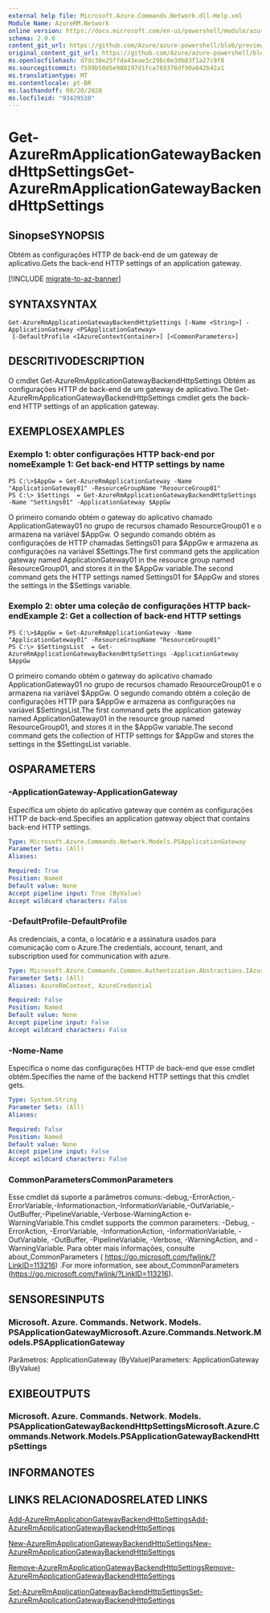```yaml
---
external help file: Microsoft.Azure.Commands.Network.dll-Help.xml
Module Name: AzureRM.Network
online version: https://docs.microsoft.com/en-us/powershell/module/azurerm.network/get-azurermapplicationgatewaybackendhttpsettings
schema: 2.0.0
content_git_url: https://github.com/Azure/azure-powershell/blob/preview/src/ResourceManager/Network/Commands.Network/help/Get-AzureRmApplicationGatewayBackendHttpSettings.md
original_content_git_url: https://github.com/Azure/azure-powershell/blob/preview/src/ResourceManager/Network/Commands.Network/help/Get-AzureRmApplicationGatewayBackendHttpSettings.md
ms.openlocfilehash: d7dc38e25ffda43eae3c29bc0e3db83f1a27c9f8
ms.sourcegitcommit: f599b50d5e980197d1fca769378df90a842b42a1
ms.translationtype: MT
ms.contentlocale: pt-BR
ms.lasthandoff: 08/20/2020
ms.locfileid: "93429510"
---
```

# <span data-ttu-id="ecb55-101">Get-AzureRmApplicationGatewayBackendHttpSettings</span><span class="sxs-lookup"><span data-stu-id="ecb55-101">Get-AzureRmApplicationGatewayBackendHttpSettings</span></span>

## <span data-ttu-id="ecb55-102">Sinopse</span><span class="sxs-lookup"><span data-stu-id="ecb55-102">SYNOPSIS</span></span>
<span data-ttu-id="ecb55-103">Obtém as configurações HTTP de back-end de um gateway de aplicativo.</span><span class="sxs-lookup"><span data-stu-id="ecb55-103">Gets the back-end HTTP settings of an application gateway.</span></span>

[!INCLUDE [migrate-to-az-banner](../../includes/migrate-to-az-banner.md)]

## <span data-ttu-id="ecb55-104">SYNTAX</span><span class="sxs-lookup"><span data-stu-id="ecb55-104">SYNTAX</span></span>

```
Get-AzureRmApplicationGatewayBackendHttpSettings [-Name <String>] -ApplicationGateway <PSApplicationGateway>
 [-DefaultProfile <IAzureContextContainer>] [<CommonParameters>]
```

## <span data-ttu-id="ecb55-105">DESCRITIVO</span><span class="sxs-lookup"><span data-stu-id="ecb55-105">DESCRIPTION</span></span>
<span data-ttu-id="ecb55-106">O cmdlet Get-AzureRmApplicationGatewayBackendHttpSettings Obtém as configurações HTTP de back-end de um gateway de aplicativo.</span><span class="sxs-lookup"><span data-stu-id="ecb55-106">The Get-AzureRmApplicationGatewayBackendHttpSettings cmdlet gets the back-end HTTP settings of an application gateway.</span></span>

## <span data-ttu-id="ecb55-107">EXEMPLOS</span><span class="sxs-lookup"><span data-stu-id="ecb55-107">EXAMPLES</span></span>

### <span data-ttu-id="ecb55-108">Exemplo 1: obter configurações HTTP back-end por nome</span><span class="sxs-lookup"><span data-stu-id="ecb55-108">Example 1: Get back-end HTTP settings by name</span></span>
```
PS C:\>$AppGw = Get-AzureRmApplicationGateway -Name "ApplicationGateway01" -ResourceGroupName "ResourceGroup01"
PS C:\> $Settings  = Get-AzureRmApplicationGatewayBackendHttpSettings -Name "Settings01" -ApplicationGateway $AppGw
```

<span data-ttu-id="ecb55-109">O primeiro comando obtém o gateway do aplicativo chamado ApplicationGateway01 no grupo de recursos chamado ResourceGroup01 e o armazena na variável $AppGw. O segundo comando obtém as configurações de HTTP chamadas Settings01 para $AppGw e armazena as configurações na variável $Settings.</span><span class="sxs-lookup"><span data-stu-id="ecb55-109">The first command gets the application gateway named ApplicationGateway01 in the resource group named ResourceGroup01, and stores it in the $AppGw variable.The second command gets the HTTP settings named Settings01 for $AppGw and stores the settings in the $Settings variable.</span></span>

### <span data-ttu-id="ecb55-110">Exemplo 2: obter uma coleção de configurações HTTP back-end</span><span class="sxs-lookup"><span data-stu-id="ecb55-110">Example 2: Get a collection of back-end HTTP settings</span></span>
```
PS C:\>$AppGw = Get-AzureRmApplicationGateway -Name "ApplicationGateway01" -ResourceGroupName "ResourceGroup01"
PS C:\> $SettingsList  = Get-AzureRmApplicationGatewayBackendHttpSettings -ApplicationGateway $AppGw
```

<span data-ttu-id="ecb55-111">O primeiro comando obtém o gateway do aplicativo chamado ApplicationGateway01 no grupo de recursos chamado ResourceGroup01 e o armazena na variável $AppGw. O segundo comando obtém a coleção de configurações HTTP para $AppGw e armazena as configurações na variável $SettingsList.</span><span class="sxs-lookup"><span data-stu-id="ecb55-111">The first command gets the application gateway named ApplicationGateway01 in the resource group named ResourceGroup01, and stores it in the $AppGw variable.The second command gets the collection of HTTP settings for $AppGw and stores the settings in the $SettingsList variable.</span></span>

## <span data-ttu-id="ecb55-112">OS</span><span class="sxs-lookup"><span data-stu-id="ecb55-112">PARAMETERS</span></span>

### <span data-ttu-id="ecb55-113">-ApplicationGateway</span><span class="sxs-lookup"><span data-stu-id="ecb55-113">-ApplicationGateway</span></span>
<span data-ttu-id="ecb55-114">Especifica um objeto do aplicativo gateway que contém as configurações HTTP de back-end.</span><span class="sxs-lookup"><span data-stu-id="ecb55-114">Specifies an application gateway object that contains back-end HTTP settings.</span></span>

```yaml
Type: Microsoft.Azure.Commands.Network.Models.PSApplicationGateway
Parameter Sets: (All)
Aliases:

Required: True
Position: Named
Default value: None
Accept pipeline input: True (ByValue)
Accept wildcard characters: False
```

### <span data-ttu-id="ecb55-115">-DefaultProfile</span><span class="sxs-lookup"><span data-stu-id="ecb55-115">-DefaultProfile</span></span>
<span data-ttu-id="ecb55-116">As credenciais, a conta, o locatário e a assinatura usados para comunicação com o Azure.</span><span class="sxs-lookup"><span data-stu-id="ecb55-116">The credentials, account, tenant, and subscription used for communication with azure.</span></span>

```yaml
Type: Microsoft.Azure.Commands.Common.Authentication.Abstractions.IAzureContextContainer
Parameter Sets: (All)
Aliases: AzureRmContext, AzureCredential

Required: False
Position: Named
Default value: None
Accept pipeline input: False
Accept wildcard characters: False
```

### <span data-ttu-id="ecb55-117">-Nome</span><span class="sxs-lookup"><span data-stu-id="ecb55-117">-Name</span></span>
<span data-ttu-id="ecb55-118">Especifica o nome das configurações HTTP de back-end que esse cmdlet obtém.</span><span class="sxs-lookup"><span data-stu-id="ecb55-118">Specifies the name of the backend HTTP settings that this cmdlet gets.</span></span>

```yaml
Type: System.String
Parameter Sets: (All)
Aliases:

Required: False
Position: Named
Default value: None
Accept pipeline input: False
Accept wildcard characters: False
```

### <span data-ttu-id="ecb55-119">CommonParameters</span><span class="sxs-lookup"><span data-stu-id="ecb55-119">CommonParameters</span></span>
<span data-ttu-id="ecb55-120">Esse cmdlet dá suporte a parâmetros comuns:-debug,-ErrorAction,-ErrorVariable,-Informationaction,-InformationVariable,-OutVariable,-OutBuffer,-PipelineVariable,-Verbose-WarningAction e-WarningVariable.</span><span class="sxs-lookup"><span data-stu-id="ecb55-120">This cmdlet supports the common parameters: -Debug, -ErrorAction, -ErrorVariable, -InformationAction, -InformationVariable, -OutVariable, -OutBuffer, -PipelineVariable, -Verbose, -WarningAction, and -WarningVariable.</span></span> <span data-ttu-id="ecb55-121">Para obter mais informações, consulte about_CommonParameters ( https://go.microsoft.com/fwlink/?LinkID=113216) .</span><span class="sxs-lookup"><span data-stu-id="ecb55-121">For more information, see about_CommonParameters (https://go.microsoft.com/fwlink/?LinkID=113216).</span></span>

## <span data-ttu-id="ecb55-122">SENSORES</span><span class="sxs-lookup"><span data-stu-id="ecb55-122">INPUTS</span></span>

### <span data-ttu-id="ecb55-123">Microsoft. Azure. Commands. Network. Models. PSApplicationGateway</span><span class="sxs-lookup"><span data-stu-id="ecb55-123">Microsoft.Azure.Commands.Network.Models.PSApplicationGateway</span></span>
<span data-ttu-id="ecb55-124">Parâmetros: ApplicationGateway (ByValue)</span><span class="sxs-lookup"><span data-stu-id="ecb55-124">Parameters: ApplicationGateway (ByValue)</span></span>

## <span data-ttu-id="ecb55-125">EXIBE</span><span class="sxs-lookup"><span data-stu-id="ecb55-125">OUTPUTS</span></span>

### <span data-ttu-id="ecb55-126">Microsoft. Azure. Commands. Network. Models. PSApplicationGatewayBackendHttpSettings</span><span class="sxs-lookup"><span data-stu-id="ecb55-126">Microsoft.Azure.Commands.Network.Models.PSApplicationGatewayBackendHttpSettings</span></span>

## <span data-ttu-id="ecb55-127">INFORMA</span><span class="sxs-lookup"><span data-stu-id="ecb55-127">NOTES</span></span>

## <span data-ttu-id="ecb55-128">LINKS RELACIONADOS</span><span class="sxs-lookup"><span data-stu-id="ecb55-128">RELATED LINKS</span></span>

[<span data-ttu-id="ecb55-129">Add-AzureRmApplicationGatewayBackendHttpSettings</span><span class="sxs-lookup"><span data-stu-id="ecb55-129">Add-AzureRmApplicationGatewayBackendHttpSettings</span></span>]()

[<span data-ttu-id="ecb55-130">New-AzureRmApplicationGatewayBackendHttpSettings</span><span class="sxs-lookup"><span data-stu-id="ecb55-130">New-AzureRmApplicationGatewayBackendHttpSettings</span></span>]()

[<span data-ttu-id="ecb55-131">Remove-AzureRmApplicationGatewayBackendHttpSettings</span><span class="sxs-lookup"><span data-stu-id="ecb55-131">Remove-AzureRmApplicationGatewayBackendHttpSettings</span></span>]()

[<span data-ttu-id="ecb55-132">Set-AzureRmApplicationGatewayBackendHttpSettings</span><span class="sxs-lookup"><span data-stu-id="ecb55-132">Set-AzureRmApplicationGatewayBackendHttpSettings</span></span>]()

